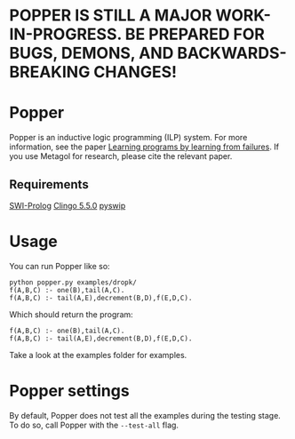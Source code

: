 # POPPER IS STILL A MAJOR WORK-IN-PROGRESS. BE PREPARED FOR BUGS, DEMONS, AND BACKWARDS-BREAKING CHANGES!


# Popper

Popper is an inductive logic programming (ILP) system.
For more information, see the paper [Learning programs by learning from failures](https://arxiv.org/abs/2005.02259).
If you use Metagol for research, please cite the relevant paper.


## Requirements

[SWI-Prolog](https://www.swi-prolog.org)
[Clingo 5.5.0](https://potassco.org/clingo/)
[pyswip](https://pypi.org/project/pyswip/)


# Usage

You can run Popper like so:
```
python popper.py examples/dropk/
f(A,B,C) :- one(B),tail(A,C).
f(A,B,C) :- tail(A,E),decrement(B,D),f(E,D,C).
```

Which should return the program:
```
f(A,B,C) :- one(B),tail(A,C).
f(A,B,C) :- tail(A,E),decrement(B,D),f(E,D,C).
```

Take a look at the examples folder for examples.

# Popper settings

By default, Popper does not test all the examples during the testing stage. To do so, call Popper with the `--test-all` flag.